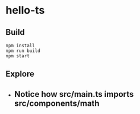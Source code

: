 # hello-ts

## Build

    npm install
    npm run build
    npm start

## Explore

- Notice how src/main.ts imports src/components/math
    - 